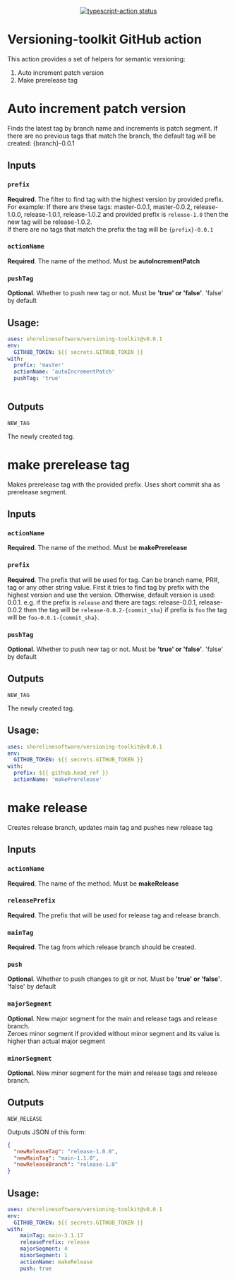 <p align="center">
  <a href="https://github.com/shorelinesoftware/versioning-toolkit"><img alt="typescript-action status" src="https://github.com/shorelinesoftware/versioning-toolkit/workflows/on-master/badge.svg"></a>
</p>

# Versioning-toolkit GitHub action

This action provides a set of helpers for semantic versioning:

1) Auto increment patch version
2) Make prerelease tag

# Auto increment patch version

Finds the latest tag by branch name and increments is patch segment. If there are no previous tags that match the branch, the default tag will be created: {branch}-0.0.1

## Inputs 

### `prefix`

**Required**. The filter to find tag with the highest version by provided prefix.  
For example:
If there are these tags: master-0.0.1, master-0.0.2, release-1.0.0, release-1.0.1, release-1.0.2 and provided prefix is `release-1.0` then the new tag will be release-1.0.2.  
If there are no tags that match the prefix the tag will be `{prefix}-0.0.1`

### `actionName`

**Required**. The name of the method. Must be **autoIncrementPatch**

### `pushTag`

**Optional**. Whether to push new tag or not. Must be **'true' or 'false'**. 'false' by default

## Usage:

```yaml
uses: shorelinesoftware/versioning-toolkit@v0.0.1
env:
  GITHUB_TOKEN: ${{ secrets.GITHUB_TOKEN }}
with:
  prefix: 'master'
  actionName: 'autoIncrementPatch'
  pushTag: 'true'
  
```

## Outputs

`NEW_TAG`

The newly created tag.

# make prerelease tag

Makes prerelease tag with the provided prefix. Uses short commit sha as prerelease segment.

## Inputs


### `actionName`

**Required**. The name of the method. Must be **makePrerelease**

### `prefix`

**Required**. The prefix that will be used for tag. Can be branch name, PR#, tag or any other string value. First it tries to find tag by prefix with the highest version and use the version. Otherwise, default version is used: 0.0.1. e.g. if the prefix is `release` and there are tags: release-0.0.1, release-0.0.2 then the tag will be `release-0.0.2-{commit_sha}` if prefix is `foo` the tag will be `foo-0.0.1-{commit_sha}`.

### `pushTag`

**Optional**. Whether to push new tag or not. Must be **'true' or 'false'**. 'false' by default

## Outputs

`NEW_TAG`

The newly created tag.

## Usage:

```yaml
uses: shorelinesoftware/versioning-toolkit@v0.0.1
env:
  GITHUB_TOKEN: ${{ secrets.GITHUB_TOKEN }}
with:
  prefix: ${{ github.head_ref }}
  actionName: 'makePrerelease'
```

# make release

Creates release branch, updates main tag and pushes new release tag
## Inputs


### `actionName`

**Required**. The name of the method. Must be **makeRelease**

### `releasePrefix`

**Required**. The prefix that will be used for release tag and release branch.

### `mainTag`

**Required**. The tag from which release branch should be created.

### `push`

**Optional**. Whether to push changes to git or not. Must be **'true' or 'false'**. 'false' by default

### `majorSegment`

**Optional**. New major segment for the main and release tags and release branch.  
Zeroes minor segment if provided without minor segment and its value is higher than actual major segment

### `minorSegment`

**Optional**. New minor segment for the main and release tags and release branch. 

## Outputs

`NEW_RELEASE`

Outputs JSON of this form:

```JSON
{
  "newReleaseTag": "release-1.0.0",
  "newMainTag": "main-1.1.0",
  "newReleaseBranch": "release-1.0"
}
```

## Usage:

```yaml
uses: shorelinesoftware/versioning-toolkit@v0.0.1
env:
  GITHUB_TOKEN: ${{ secrets.GITHUB_TOKEN }}
with:
    mainTag: main-3.1.17
    releasePrefix: release
    majorSegment: 4
    minorSegment: 1
    actionName: makeRelease
    push: true
```
